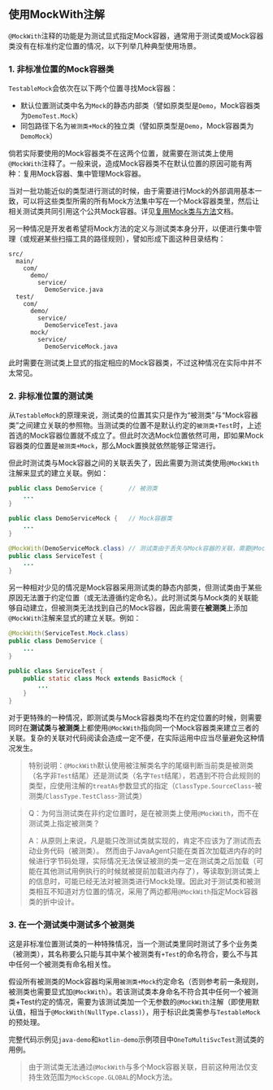 使用MockWith注解
---

`@MockWith`注释的功能是为测试显式指定Mock容器，通常用于测试类或Mock容器类没有在标准约定位置的情况，以下列举几种典型使用场景。

### 1. 非标准位置的Mock容器类

`TestableMock`会依次在以下两个位置寻找Mock容器：

- 默认位置测试类中名为`Mock`的静态内部类（譬如原类型是`Demo`，Mock容器类为`DemoTest.Mock`）
- 同包路径下名为`被测类+Mock`的独立类（譬如原类型是`Demo`，Mock容器类为`DemoMock`）

倘若实际要使用的Mock容器类不在这两个位置，就需要在测试类上使用`@MockWith`注释了。一般来说，造成Mock容器类不在默认位置的原因可能有两种：复用Mock容器、集中管理Mock容器。

当对一批功能近似的类型进行测试的时候，由于需要进行Mock的外部调用基本一致，可以将这些类型所需的所有Mock方法集中写在一个Mock容器类里，然后让相关测试类共同引用这个公共Mock容器。详见[复用Mock类与方法](zh-cn/doc/mock-method-reusing.md)文档。

另一种情况是开发者希望将Mock方法的定义与测试类本身分开，以便进行集中管理（或规避某些扫描工具的路径规则），譬如形成下面这种目录结构：

```
src/
  main/
    com/
      demo/
        service/
          DemoService.java
  test/
    com/
      demo/
        service/
          DemoServiceTest.java
      mock/
        service/
          DemoServiceMock.java
```

此时需要在测试类上显式的指定相应的Mock容器类，不过这种情况在实际中并不太常见。

### 2. 非标准位置的测试类

从`TestableMock`的原理来说，测试类的位置其实只是作为“被测类”与“Mock容器类”之间建立关联的参照物。当测试类的位置不是默认约定的`被测类+Test`时，上述首选的Mock容器位置就不成立了。但此时次选Mock位置依然可用，即如果Mock容器类的位置是`被测类+Mock`，那么Mock置换就依然能够正常进行。

但此时测试类与Mock容器之间的关联丢失了，因此需要为测试类使用`@MockWith`注解来显式的建立关联。例如：

```java
public class DemoService {       // 被测类
    ...
}

public class DemoServiceMock {   // Mock容器类
    ...
}

@MockWith(DemoServiceMock.class) // 测试类由于丢失与Mock容器的关联，需要@MockWith注解
public class ServiceTest {
    ...
}
```

另一种相对少见的情况是Mock容器采用测试类的静态内部类，但测试类由于某些原因无法置于约定位置（或无法遵循约定命名）。此时测试类与Mock类的关联能够自动建立，但被测类无法找到自己的Mock容器，因此需要在**被测类**上添加`@MockWith`注解来显式的建立关联。例如：

```java
@MockWith(ServiceTest.Mock.class)
public class DemoService {
    ...
}

public class ServiceTest {
    public static class Mock extends BasicMock {
        ...
    }
}
```

对于更特殊的一种情况，即测试类与Mock容器类均不在约定位置的时候，则需要同时在**测试类**与**被测类**上都使用`@MockWith`指向同一个Mock容器类来建立三者的关联。复杂的关联对代码阅读会造成一定不便，在实际运用中应当尽量避免这种情况发生。

> 特别说明：`@MockWith`默认使用被注解类名字的尾缀判断当前类是被测类（名字非`Test`结尾）还是测试类（名字`Test`结尾），若遇到不符合此规则的类型，应使用注解的`treatAs`参数显式的指定（`ClassType.SourceClass`-被测类/`ClassType.TestClass`-测试类）

> Q：为何当测试类在非约定位置时，是在被测类上使用`@MockWith`，而不在测试类上指定被测类？
>
> A：从原则上来说，凡是能只改测试类就实现的，肯定不应该为了测试而去动业务代码（被测类）。
> 然而由于JavaAgent只能在类首次加载进内存的时候进行字节码处理，实际情况无法保证被测的类一定在测试类之后加载（可能在其他测试用例执行的时候就被提前加载进内存了），等读取到测试类上的信息时，可能已经无法对被测类进行Mock处理。因此对于测试类和被测类相互不知道对方位置的情况，采用了两边都用`@MockWith`指定Mock容器类的折中设计。

### 3. 在一个测试类中测试多个被测类

这是非标准位置测试类的一种特殊情况，当一个测试类里同时测试了多个业务类（被测类），其名称要么只能与其中某个被测类有`+Test`的命名符合，要么不与其中任何一个被测类有命名相关性。

假设所有被测类的Mock容器均采用`被测类+Mock`约定命名（否则参考前一条规则，被测类也需要显式加`@MockWith`）。若该测试类本身命名不符合其中任何一个被测类+Test约定的情况，需要为该测试类加一个无参数的`@MockWith`注解（即使用默认值，相当于`@MockWith(NullType.class)`），用于标识此类需参与`TestableMock`的预处理。

完整代码示例见`java-demo`和`kotlin-demo`示例项目中`OneToMultiSvcTest`测试类的用例。

> 由于测试类无法通过`@MockWith`与多个Mock容器关联，目前这种用法仅支持生效范围为`MockScope.GLOBAL`的Mock方法。
